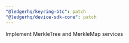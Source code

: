 ```yaml
---
"@ledgerhq/keyring-btc": patch
"@ledgerhq/device-sdk-core": patch
---
```


Implement MerkleTree and MerkleMap services
